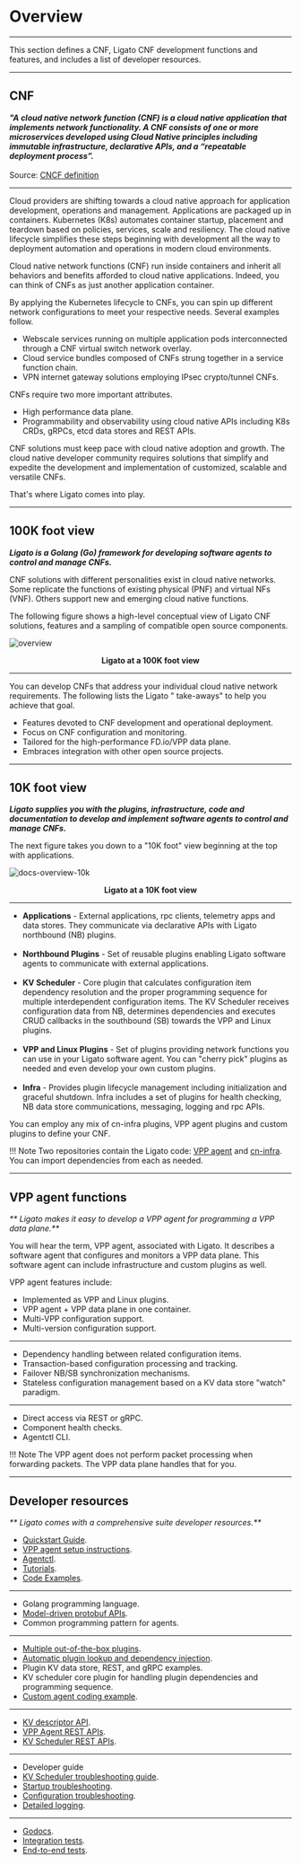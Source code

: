 # Overview

---

This section defines a CNF, Ligato CNF development functions and features, and includes a list of developer resources.

---

## CNF

_**"A cloud native network function (CNF) is a cloud native application that implements network functionality. A CNF
consists of one or more microservices developed using Cloud Native principles including immutable infrastructure,
declarative APIs, and a “repeatable deployment process”.**_<br></br>
Source: [CNCF definition](https://github.com/cncf/telecom-user-group/blob/master/whitepaper/cloud_native_thinking_for_telecommunications.md#14-cloud-native-network-functions)

---

Cloud providers are shifting towards a cloud native approach for application development, operations and management.
Applications are packaged up in containers. Kubernetes (K8s) automates container startup, placement and teardown based
on policies, services, scale and resiliency. The cloud native lifecycle simplifies these steps beginning with
development all the way to deployment automation and operations in modern cloud environments.

Cloud native network functions (CNF) run inside containers and inherit all behaviors and benefits afforded to cloud
native applications. Indeed, you can think of CNFs as just another application container.

By applying the Kubernetes lifecycle to CNFs, you can spin up different network configurations to meet your respective
needs. Several examples follow.

- Webscale services running on multiple application pods interconnected through a CNF virtual switch network overlay.
- Cloud service bundles composed of CNFs strung together in a service function chain.
- VPN internet gateway solutions employing IPsec crypto/tunnel CNFs.

CNFs require two more important attributes.

- High performance data plane.
- Programmability and observability using cloud native APIs including K8s CRDs, gRPCs, etcd data stores and REST APIs.

CNF solutions must keep pace with cloud native adoption and growth. The cloud native developer community requires
solutions that simplify and expedite the development and implementation of customized, scalable and versatile CNFs.

That's where Ligato comes into play.

---

## 100K foot view

_**Ligato is a Golang (Go) framework for developing software agents to control and manage CNFs.**_

CNF solutions with different personalities exist in cloud native networks. Some replicate the functions of existing
physical (PNF) and virtual NFs (VNF). Others support new and emerging cloud native functions.

The following figure shows a high-level conceptual view of Ligato CNF solutions, features and a sampling of compatible
open source components.

![overview][docs-overview-100k]
<p style="text-align: center; font-weight: bold">Ligato at a 100K foot view</p>

---

You can develop CNFs that address your individual cloud native network requirements. The following lists the Ligato "
take-aways" to help you achieve that goal.

- Features devoted to CNF development and operational deployment.
- Focus on CNF configuration and monitoring.
- Tailored for the high-performance FD.io/VPP data plane.
- Embraces integration with other open source projects.

--- 

## 10K foot view

_**Ligato supplies you with the plugins, infrastructure, code and documentation to develop and implement software agents
to control and manage CNFs.**_

The next figure takes you down to a "10K foot" view beginning at the top with applications.

![docs-overview-10k][docs-overview-10k]
<p style="text-align: center; font-weight: bold">Ligato at a 10K foot view</p>

---

- **Applications** - External applications, rpc clients, telemetry apps and data stores. They communicate via
  declarative APIs with Ligato northbound (NB) plugins.
  <br></br>
- **Northbound Plugins** - Set of reusable plugins enabling Ligato software agents to communicate with external
  applications.
  <br></br>
- **KV Scheduler** - Core plugin that calculates configuration item dependency resolution and the proper
  programming sequence for multiple interdependent configuration items. The KV Scheduler receives configuration data
  from NB, determines dependencies and executes CRUD callbacks in the southbound (SB) towards the VPP and Linux
  plugins.
  <br></br>
- **VPP and Linux Plugins** - Set of plugins providing network functions you can use in your Ligato software
  agent. You can "cherry pick" plugins as needed and even develop your own custom plugins.
  <br></br>
- **Infra** - Provides plugin lifecycle management including initialization and graceful shutdown. Infra includes a set
  of plugins for health checking, NB data store communications, messaging, logging and rpc APIs.

You can employ any mix of cn-infra plugins, VPP agent plugins and custom plugins to define your CNF.

!!! Note 
    Two repositories contain the Ligato code: [VPP agent](https://github.com/ligato/vpp-agent)
    and [cn-infra](https://github.com/ligato/cn-infra). You can import dependencies from each as needed.

---

## VPP agent functions

_** Ligato makes it easy to develop a VPP agent for programming a VPP data plane.**_

You will hear the term, VPP agent, associated with Ligato. It describes a software agent that configures and
monitors a VPP data plane. This software agent can include infrastructure and custom plugins as well. 

VPP agent features include:

* Implemented as VPP and Linux plugins.
* VPP agent + VPP data plane in one container.
* Multi-VPP configuration support.
* Multi-version configuration support.

---

* Dependency handling between related configuration items.
* Transaction-based configuration processing and tracking.
* Failover NB/SB synchronization mechanisms.
* Stateless configuration management based on a KV data store "watch" paradigm.

---

* Direct access via REST or gRPC.
* Component health checks.
* Agentctl CLI.

!!! Note The VPP agent does not perform packet processing when forwarding packets. The VPP data plane handles that for
you.

---

## Developer resources

_** Ligato comes with a comprehensive suite developer resources.**_

- [Quickstart Guide](../user-guide/quickstart.md).
- [VPP agent setup instructions](../user-guide/get-vpp-agent.md).
- [Agentctl](../user-guide/agentctl.md).
- [Tutorials](../tutorials/00_tutorial-setup.md).
- [Code Examples](../user-guide/examples.md).

---

- Golang programming language.
- [Model-driven protobuf APIs](../user-guide/concepts.md).
- Common programming pattern for agents.

---

- [Multiple out-of-the-box plugins](../plugins/plugin-overview.md).
- [Automatic plugin lookup and dependency injection](../developer-guide/plugin-lookup.md).
- Plugin KV data store, REST, and gRPC examples.
- KV scheduler core plugin for handling plugin dependencies and programming sequence.
- [Custom agent coding example](https://github.com/ligato/vpp-agent/tree/master/examples/customize/custom_vpp_plugin).

---

- [KV descriptor API](../developer-guide/kvdescriptor.md).
- [VPP Agent REST APIs](../api/api-vpp-agent.md).
- [KV Scheduler REST APIs](../api/api-kvs.md).

---

- Developer guide
- [KV Scheduler troubleshooting guide](../developer-guide/kvs-troubleshooting.md).
- [Startup troubleshooting](../troubleshooting/startup-ts.md).
- [Configuration troubleshooting](../troubleshooting/config-ts.md).
- [Detailed logging](../developer-guide/kvs-troubleshooting.md#how-to-set-up-logging).

---

- [Godocs](../developer-guide/godocs.md).
- [Integration tests](../testing/integration-tests.md).
- [End-to-end tests](../testing/end-to-end-tests.md).

[docs-overview-100k]: ../img/intro/docs-overview-ligato.svg

[docs-overview-10k]: ../img/intro/docs-overview-10k.svg









  


